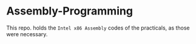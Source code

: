 # Assembly-Programming

This repo. holds the ```Intel x86 Assembly``` codes of the practicals, as those were necessary.
